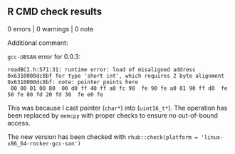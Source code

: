 ## R CMD check results

0 errors | 0 warnings | 0 note


Additional comment:

`gcc-UBSAN` error for 0.0.3:

```
readBCI.h:571:31: runtime error: load of misaligned address 0x6310000dc8bf for type 'short int', which requires 2 byte alignment
0x6310000dc8bf: note: pointer points here
 00 00 01 00 80  00 d0 ff 40 ff a0 fc 90  fe 90 fe a0 01 90 ff d0  fe 50 fe 80 fd 20 fd 30  fe e0 fe
```

This was because I cast pointer (`char*`) into (`uint16_t*`). The operation has been replaced by `memcpy` with proper checks to ensure no out-of-bound access.

The new version has been checked with `rhub::check(platform = 'linux-x86_64-rocker-gcc-san')`

